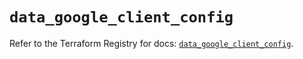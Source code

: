 # `data_google_client_config`

Refer to the Terraform Registry for docs: [`data_google_client_config`](https://registry.terraform.io/providers/hashicorp/google/5.17.0/docs/data-sources/client_config).
